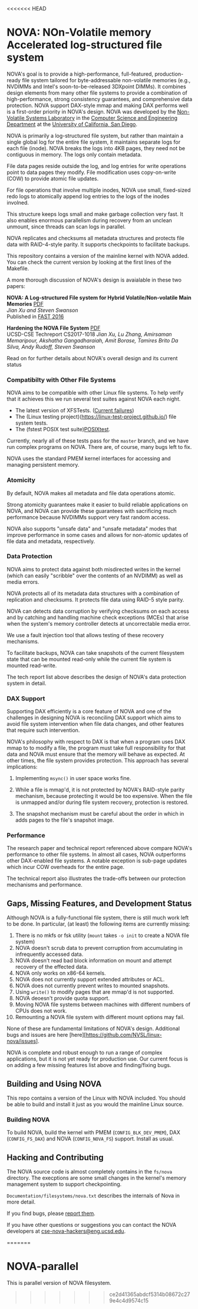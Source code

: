 <<<<<<< HEAD
# NOVA: NOn-Volatile memory Accelerated log-structured file system

NOVA's goal is to provide a high-performance, full-featured, production-ready
file system tailored for byte-addressable non-volatile memories (e.g., NVDIMMs
and Intel's soon-to-be-released 3DXpoint DIMMs).  It combines design elements
from many other file systems to provide a combination of high-performance,
strong consistency guarantees, and comprehensive data protection.  NOVA support
DAX-style mmap and making DAX performs well is a first-order priority in NOVA's
design.  NOVA was developed by the [Non-Volatile Systems Laboratory][NVSL] in
the [Computer Science and Engineering Department][CSE] at the [University of
California, San Diego][UCSD].


NOVA is primarily a log-structured file system, but rather than maintain a
single global log for the entire file system, it maintains separate logs for
each file (inode).  NOVA breaks the logs into 4KB pages, they need not be
contiguous in memory.  The logs only contain metadata.

File data pages reside outside the log, and log entries for write operations
point to data pages they modify.  File modification uses copy-on-write (COW) to
provide atomic file updates.

For file operations that involve multiple inodes, NOVA use small, fixed-sized
redo logs to atomically append log entries to the logs of the inodes involned.

This structure keeps logs small and make garbage collection very fast.  It also
enables enormous parallelism during recovery from an unclean unmount, since
threads can scan logs in parallel.

NOVA replicates and checksums all metadata structures and protects file data
with RAID-4-style parity.  It supports checkpoints to facilitate backups.

This repository contains a version of the mainline kernel with NOVA
added.  You can check the current version by looking at the first
lines of the Makefile.

A more thorough discussion of NOVA's design is avaialable in these two papers:

**NOVA: A Log-structured File system for Hybrid Volatile/Non-volatile Main Memories** 
[PDF](http://cseweb.ucsd.edu/~swanson/papers/FAST2016NOVA.pdf)<br>
*Jian Xu and Steven Swanson*<br>
Published in [FAST 2016][FAST2016]

**Hardening the NOVA File System**
[PDF](http://cseweb.ucsd.edu/~swanson/papers/TechReport2017HardenedNOVA.pdf) <br>
UCSD-CSE Techreport CS2017-1018
*Jian Xu, Lu Zhang, Amirsaman Memaripour, Akshatha Gangadharaiah, Amit Borase, Tamires Brito Da Silva, Andy Rudoff, Steven Swanson*<br>

Read on for further details about NOVA's overall design and its current status 

### Compatibilty with Other File Systems

NOVA aims to be compatible with other Linux file systems.  To help verify that it achieves this we run several test suites against NOVA each night.

* The latest version of XFSTests. ([Current failures](https://github.com/NVSL/linux-nova/issues?q=is%3Aopen+is%3Aissue+label%3AXFSTests))
* The (Linux testing project)(https://linux-test-project.github.io/) file system tests.
* The (fstest POSIX test suite)[POSIXtest].

Currently, nearly all of these tests pass for the `master` branch, and we have
run complex programs on NOVA.  There are, of course, many bugs left to fix.

NOVA uses the standard PMEM kernel interfaces for accessing and managing
persistent memory.

### Atomicity

By default, NOVA makes all metadata and file data operations atomic.

Strong atomicity guarantees make it easier to build reliable applications on
NOVA, and NOVA can provide these guarantees with sacrificing much performance
because NVDIMMs support very fast random access.

NOVA also supports "unsafe data" and "unsafe metadata" modes that
improve performance in some cases and allows for non-atomic updates of file
data and metadata, respectively.

### Data Protection

NOVA aims to protect data against both misdirected writes in the kernel (which
can easily "scribble" over the contents of an NVDIMM) as well as media errors.

NOVA protects all of its metadata data structures with a combination of
replication and checksums.  It protects file data using RAID-5 style parity.

NOVA can detects data corruption by verifying checksums on each access and by
catching and handling machine check exceptions (MCEs) that arise when the
system's memory controller detects at uncorrectable media error.

We use a fault injection tool that allows testing of these recovery mechanisms.

To facilitate backups, NOVA can take snapshots of the current filesystem state
that can be mounted read-only while the current file system is mounted
read-write.

The tech report list above describes the design of NOVA's data protection system in detail.

### DAX Support

Supporting DAX efficiently is a core feature of NOVA and one of the challenges
in designing NOVA is reconciling DAX support which aims to avoid file system
intervention when file data changes, and other features that require such
intervention.

NOVA's philosophy with respect to DAX is that when a program uses DAX mmap to
to modify a file, the program must take full responsibility for that data and
NOVA must ensure that the memory will behave as expected.  At other times, the
file system provides protection.  This approach has several implications:

1. Implementing `msync()` in user space works fine.

2. While a file is mmap'd, it is not protected by NOVA's RAID-style parity
mechanism, because protecting it would be too expensive.  When the file is
unmapped and/or during file system recovery, protection is restored.

3. The snapshot mechanism must be careful about the order in which in adds
pages to the file's snapshot image.

### Performance

The research paper and technical report referenced above compare NOVA's
performance to other file systems.  In almost all cases, NOVA outperforms other
DAX-enabled file systems.  A notable exception is sub-page updates which incur
COW overheads for the entire page.

The technical report also illustrates the trade-offs between our protection
mechanisms and performance.

## Gaps, Missing Features, and Development Status

Although NOVA is a fully-functional file system, there is still much work left
to be done.  In particular, (at least) the following items are currently missing:

1.  There is no mkfs or fsk utility (`mount` takes `-o init` to create a NOVA file system)
2.  NOVA doesn't scrub data to prevent corruption from accumulating in infrequently accessed data.
3.  NOVA doesn't read bad block information on mount and attempt recovery of the effected data.
4.  NOVA only works on x86-64 kernels.
5.  NOVA does not currently support extended attributes or ACL.
6.  NOVA does not currently prevent writes to mounted snapshots.
7.  Using `write()` to modify pages that are mmap'd is not supported.
8.  NOVA deoesn't provide quota support.
9.  Moving NOVA file systems between machines with different numbers of CPUs does not work.
10. Remounting a NOVA file system with different mount options may fail.

None of these are fundamental limitations of NOVA's design.  Additional bugs
and issues are here [here][https://github.com/NVSL/linux-nova/issues].

NOVA is complete and robust enough to run a range of complex applications, but
it is not yet ready for production use.  Our current focus is on adding a few
missing features list above and finding/fixing bugs.

## Building and Using NOVA

This repo contains a version of the Linux with NOVA included.  You should be
able to build and install it just as you would the mainline Linux source.

### Building NOVA

To build NOVA, build the kernel with PMEM (`CONFIG_BLK_DEV_PMEM`), DAX (`CONFIG_FS_DAX`) and NOVA (`CONFIG_NOVA_FS`) support.  Install as usual.

## Hacking and Contributing

The NOVA source code is almost completely contains in the `fs/nova` directory.
The execptions are some small changes in the kernel's memory management system
to support checkpointing.

`Documentation/filesystems/nova.txt` describes the internals of Nova in more detail.

If you find bugs, please [report them](https://github.com/NVSL/linux-nova/issues).

If you have other questions or suggestions you can contact the NOVA developers at [cse-nova-hackers@eng.ucsd.edu](mailto:cse-nova-hackers@eng.ucsd.edu).


[NVSL]: http://nvsl.ucsd.edu/ "http://nvsl.ucsd.edu"
[POSIXtest]: http://www.tuxera.com/community/posix-test-suite/ 
[FAST2016]: https://www.usenix.org/conference/fast16/technical-sessions
[CSE]: http://cs.ucsd.edu
[UCSD]: http://www.ucsd.edu
=======
# NOVA-parallel
This is parallel version of NOVA filesystem.
>>>>>>> ce2d41365abdcf5314b08672c279e4c4d9574c15
